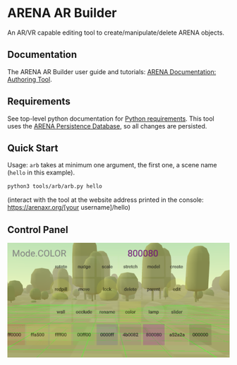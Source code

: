 # ARENA AR Builder
An AR/VR capable editing tool to create/manipulate/delete ARENA objects.

## Documentation
The ARENA AR Builder user guide and tutorials: [ARENA Documentation: Authoring Tool](https://docs.arenaxr.org/content/tools/authoring.html).

## Requirements
See top-level python documentation for [Python requirements](https://github.com/conix-center/arena-py). This tool uses the [ARENA Persistence Database](https://github.com/conix-center/arena-persist), so all changes are persisted.

## Quick Start
Usage: `arb` takes at minimum one argument, the first one, a scene name (`hello` in this example).
```bash
python3 tools/arb/arb.py hello
```
(interact with the tool at the website address printed in the console: https://arenaxr.org/[your username]/hello)

## Control Panel
![AR Builder Panel](arb-panel.png)
